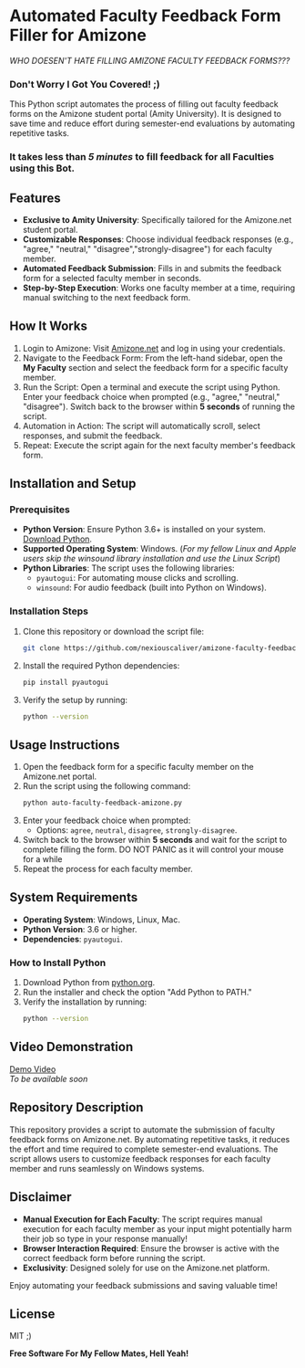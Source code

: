 
# Automated Faculty Feedback Form Filler for Amizone

_WHO DOESEN'T HATE FILLING AMIZONE FACULTY FEEDBACK FORMS???_
### Don't Worry I Got You Covered! ;)

This Python script automates the process of filling out faculty feedback forms on the Amizone student portal (Amity University). It is designed to save time and reduce effort during semester-end evaluations by automating repetitive tasks. 

### It takes less than *5 minutes* to fill feedback for all Faculties using this Bot.

## Features

- **Exclusive to Amity University**: Specifically tailored for the Amizone.net student portal.
- **Customizable Responses**: Choose individual feedback responses (e.g., "agree," "neutral," "disagree","strongly-disagree") for each faculty member.
- **Automated Feedback Submission**: Fills in and submits the feedback form for a selected faculty member in seconds.
- **Step-by-Step Execution**: Works one faculty member at a time, requiring manual switching to the next feedback form.

## How It Works

1. Login to Amizone: Visit [Amizone.net](https://s.amizone.net/) and log in using your credentials.
2. Navigate to the Feedback Form: From the left-hand sidebar, open the **My Faculty** section and select the feedback form for a specific faculty member.
3. Run the Script: Open a terminal and execute the script using Python. Enter your feedback choice when prompted (e.g., "agree," "neutral," "disagree"). Switch back to the browser within **5 seconds** of running the script.
4. Automation in Action: The script will automatically scroll, select responses, and submit the feedback.
5. Repeat: Execute the script again for the next faculty member's feedback form.

## Installation and Setup

### Prerequisites

- **Python Version**: Ensure Python 3.6+ is installed on your system. [Download Python](https://www.python.org/downloads/).
- **Supported Operating System**: Windows. (_For my fellow *Linux and Apple* users skip the winsound library installation and use the Linux Script_)
- **Python Libraries**: The script uses the following libraries:
  - `pyautogui`: For automating mouse clicks and scrolling.
  - `winsound`: For audio feedback (built into Python on Windows).

### Installation Steps

1. Clone this repository or download the script file:
   ```bash
   git clone https://github.com/nexiouscaliver/amizone-faculty-feedback-bot.git
   ```
2. Install the required Python dependencies:
   ```bash
   pip install pyautogui
   ```
3. Verify the setup by running:
   ```bash
   python --version
   ```

## Usage Instructions

1. Open the feedback form for a specific faculty member on the Amizone.net portal.
2. Run the script using the following command:
   ```bash
   python auto-faculty-feedback-amizone.py
   ```
3. Enter your feedback choice when prompted:
   - Options: `agree`, `neutral`, `disagree`, `strongly-disagree`.
4. Switch back to the browser within **5 seconds** and wait for the script to complete filling the form. DO NOT PANIC as it will control your mouse for a while
5. Repeat the process for each faculty member.

## System Requirements

- **Operating System**: Windows, Linux, Mac.
- **Python Version**: 3.6 or higher.
- **Dependencies**: `pyautogui`.

### How to Install Python

1. Download Python from [python.org](https://www.python.org/downloads/).
2. Run the installer and check the option "Add Python to PATH."
3. Verify the installation by running:
   ```bash
   python --version
   ```

## Video Demonstration

[Demo Video](#)  
*To be available soon*

## Repository Description

This repository provides a script to automate the submission of faculty feedback forms on Amizone.net. By automating repetitive tasks, it reduces the effort and time required to complete semester-end evaluations. The script allows users to customize feedback responses for each faculty member and runs seamlessly on Windows systems.

## Disclaimer

- **Manual Execution for Each Faculty**: The script requires manual execution for each faculty member as your input might potentially harm their job so type in your response manually!
- **Browser Interaction Required**: Ensure the browser is active with the correct feedback form before running the script.
- **Exclusivity**: Designed solely for use on the Amizone.net platform.

Enjoy automating your feedback submissions and saving valuable time!

## License

MIT ;)

**Free Software For My Fellow Mates, Hell Yeah!**
